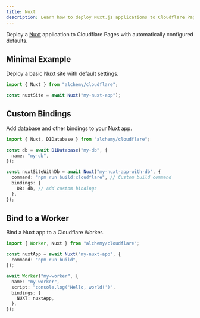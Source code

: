 ```yaml
---
title: Nuxt
description: Learn how to deploy Nuxt.js applications to Cloudflare Pages/Workers using Alchemy for a seamless experience.
---
```


Deploy a [Nuxt](https://nuxt.com) application to Cloudflare Pages with automatically configured defaults.

## Minimal Example

Deploy a basic Nuxt site with default settings.

```ts
import { Nuxt } from "alchemy/cloudflare";

const nuxtSite = await Nuxt("my-nuxt-app");
```

## Custom Bindings

Add database and other bindings to your Nuxt app.

```ts
import { Nuxt, D1Database } from "alchemy/cloudflare";

const db = await D1Database("my-db", {
  name: "my-db",
});

const nuxtSiteWithDb = await Nuxt("my-nuxt-app-with-db", {
  command: "npm run build:cloudflare", // Custom build command
  bindings: {
    DB: db, // Add custom bindings
  },
});
```

## Bind to a Worker

Bind a Nuxt app to a Cloudflare Worker.

```ts
import { Worker, Nuxt } from "alchemy/cloudflare";

const nuxtApp = await Nuxt("my-nuxt-app", {
  command: "npm run build",
});

await Worker("my-worker", {
  name: "my-worker",
  script: "console.log('Hello, world!')",
  bindings: {
    NUXT: nuxtApp,
  },
});
```
